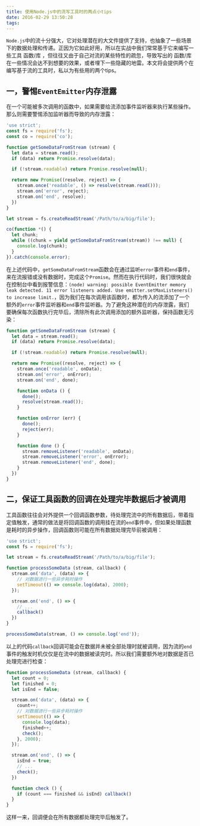 ```yaml
---
title: 使用Node.js中的流写工具时的两点小tips
date: 2016-02-29 13:50:28
tags:
---
```


`Node.js`中的流十分强大，它对处理潜在的大文件提供了支持，也抽象了一些场景下的数据处理和传递。正因为它如此好用，所以在实战中我们常常基于它来编写一些工具 函数/库 ，但往往又由于自己对流的某些特性的疏忽，导致写出的 函数/库 在一些情况会达不到想要的效果，或者埋下一些隐藏的地雷。本文将会提供两个在编写基于流的工具时，私以为有些用的两个tips。

## 一，警惕`EventEmitter`内存泄露

在一个可能被多次调用的函数中，如果需要给流添加事件监听器来执行某些操作。那么则需要警惕添加监听器而导致的内存泄露：

```js
'use strict';
const fs = require('fs');
const co = require('co');

function getSomeDataFromStream (stream) {
  let data = stream.read();
  if (data) return Promise.resolve(data);

  if (!stream.readable) return Promise.resolve(null);

  return new Promise((resolve, reject) => {
    stream.once('readable', () => resolve(stream.read()));
    stream.on('error', reject);
    stream.on('end', resolve);
  })
}

let stream = fs.createReadStream('/Path/to/a/big/file');

co(function *() {
  let chunk;
  while ((chunk = yield getSomeDataFromStream(stream)) !== null) {
    console.log(chunk);
  }
}).catch(console.error);
```
<!-- more -->
在上述代码中，`getSomeDataFromStream`函数会在通过监听`error`事件和`end`事件，来在流报错或没有数据时，完成这个`Promise`。然而在执行代码时，我们很快就会在控制台中看到报警信息：`(node) warning: possible EventEmitter memory leak detected. 11 error listeners added. Use emitter.setMaxListeners() to increase limit.`，因为我们在每次调用该函数时，都为传入的流添加了一个额外的`error`事件监听器和`end`事件监听器。为了避免这种潜在的内存泄露，我们要确保每次函数执行完毕后，清除所有此次调用添加的额外监听器，保持函数无污染：

```js
function getSomeDataFromStream (stream) {
  let data = stream.read();
  if (data) return Promise.resolve(data);

  if (!stream.readable) return Promise.resolve(null);

  return new Promise((resolve, reject) => {
    stream.once('readable', onData);
    stream.on('error', onError);
    stream.on('end', done);

    function onData () {
      done();
      resolve(stream.read());
    }

    function onError (err) {
      done();
      reject(err);
    }

    function done () {
      stream.removeListener('readable', onData);
      stream.removeListener('error', onError);
      stream.removeListener('end', done);
    }
  })
}
```

## 二，保证工具函数的回调在处理完毕数据后才被调用

工具函数往往会对外提供一个回调函数参数，待处理完流中的所有数据后，带着指定值触发，通常的做法是将回调函数的调用挂在流的`end`事件中，但如果处理函数是耗时的异步操作，回调函数则可能在所有数据处理完毕前被调用：

```js
'use strict';
const fs = require('fs');

let stream = fs.createReadStream('/Path/to/a/big/file');

function processSomeData (stream, callback) {
  stream.on('data', (data) => {
    // 对数据进行一些异步耗时操作
    setTimeout(() => console.log(data), 2000);
  });

  stream.on('end', () => {
    // ...
    callback()
  })
}

processSomeData(stream, () => console.log('end'));
```

以上的代码`callback`回调可能会在数据并未被全部处理时就被调用，因为流的`end`事件的触发时机仅仅是在流中的数据被读完时。所以我们需要额外地对数据是否已处理完进行检查：

```js
function processSomeData (stream, callback) {
  let count = 0;
  let finished = 0;
  let isEnd = false;

  stream.on('data', (data) => {
    count++;
    // 对数据进行一些异步耗时操作
    setTimeout(() => {
      console.log(data);
      finished++;
      check();
    }, 2000);
  });

  stream.on('end', () => {
    isEnd = true;
    // ...
    check();
  })

  function check () {
    if (count === finished && isEnd) callback()
  }
}
```

这样一来，回调便会在所有数据都处理完毕后触发了。

